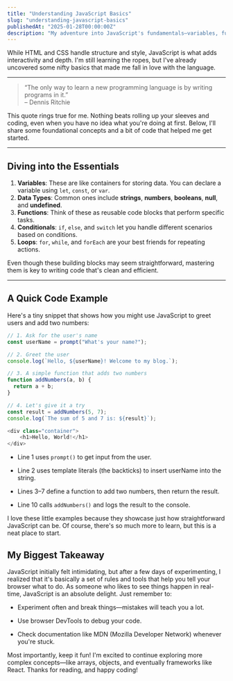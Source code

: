 ```yaml
---
title: "Understanding JavaScript Basics"
slug: "understanding-javascript-basics"
publishedAt: "2025-01-28T00:00:00Z"
description: "My adventure into JavaScript's fundamentals—variables, functions, loops, and more."
---
```


While HTML and CSS handle structure and style, JavaScript is what adds interactivity and depth. I'm still learning the ropes, but I've already uncovered some nifty basics that made me fall in love with the language.

---

> “The only way to learn a new programming language is by writing programs in it.”  
> – Dennis Ritchie

This quote rings true for me. Nothing beats rolling up your sleeves and coding, even when you have no idea what you're doing at first. Below, I'll share some foundational concepts and a bit of code that helped me get started.

---

## Diving into the Essentials

1. **Variables**: These are like containers for storing data. You can declare a variable using `let`, `const`, or `var`.
2. **Data Types**: Common ones include **strings**, **numbers**, **booleans**, **null**, and **undefined**.
3. **Functions**: Think of these as reusable code blocks that perform specific tasks.
4. **Conditionals**: `if`, `else`, and `switch` let you handle different scenarios based on conditions.
5. **Loops**: `for`, `while`, and `forEach` are your best friends for repeating actions.

Even though these building blocks may seem straightforward, mastering them is key to writing code that's clean and efficient.

---

## A Quick Code Example

Here's a tiny snippet that shows how you might use JavaScript to greet users and add two numbers:

```js
// 1. Ask for the user's name
const userName = prompt("What's your name?");

// 2. Greet the user
console.log(`Hello, ${userName}! Welcome to my blog.`);

// 3. A simple function that adds two numbers
function addNumbers(a, b) {
  return a + b;
}

// 4. Let's give it a try
const result = addNumbers(5, 7);
console.log(`The sum of 5 and 7 is: ${result}`);
```

```js
<div class="container">
    <h1>Hello, World!</h1>
</div>
```

- Line 1 uses `prompt()` to get input from the user.

- Line 2 uses template literals (the backticks) to insert userName into the string.

- Lines 3–7 define a function to add two numbers, then return the result.

- Line 10 calls `addNumbers()` and logs the result to the console.

I love these little examples because they showcase just how straightforward JavaScript can be. Of course, there's so much more to learn, but this is a neat place to start.

## My Biggest Takeaway

JavaScript initially felt intimidating, but after a few days of experimenting, I realized that it's basically a set of rules and tools that help you tell your browser what to do. As someone who likes to see things happen in real-time, JavaScript is an absolute delight. Just remember to:

- Experiment often and break things—mistakes will teach you a lot.

- Use browser DevTools to debug your code.

- Check documentation like MDN (Mozilla Developer Network) whenever you're stuck.

Most importantly, keep it fun! I'm excited to continue exploring more complex concepts—like arrays, objects, and eventually frameworks like React. Thanks for reading, and happy coding!
